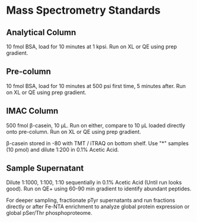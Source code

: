 # Mass Spectrometry Standards

## Analytical Column

10 fmol BSA, load for 10 minutes at 1 kpsi. Run on XL or QE using prep
gradient.

## Pre-column

10 fmol BSA, load for 10 minutes at 500 psi first time, 5 minutes after. Run on
XL or QE using prep gradient.

## IMAC Column

500 fmol β-casein, 10 μL. Run on either, compare to 10 μL loaded directly onto
pre-column. Run on XL or QE using prep gradient.

β-casein stored in -80 with TMT / iTRAQ on bottom shelf. Use "\*" samples (10
pmol) and dilute 1:200 in 0.1% Acetic Acid.

## Sample Supernatant

Dilute 1:1000, 1:100, 1:10 sequentially in 0.1% Acetic Acid (Until run looks
good). Run on QE+ using 60-90 min gradient to identify abundant peptides.

For deeper sampling, fractionate pTyr supernatants and run fractions directly or after Fe-NTA enrichment to analyze global protein expression or global pSer/Thr phosphoproteome.

